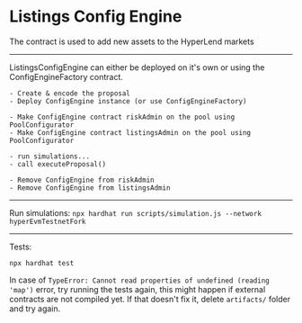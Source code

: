 # Listings Config Engine

The contract is used to add new assets to the HyperLend markets

---

ListingsConfigEngine can either be deployed on it's own or using the ConfigEngineFactory contract.

```
- Create & encode the proposal
- Deploy ConfigEngine instance (or use ConfigEngineFactory)

- Make ConfigEngine contract riskAdmin on the pool using PoolConfigurator
- Make ConfigEngine contract listingsAdmin on the pool using PoolConfigurator

- run simulations...
- call executeProposal()

- Remove ConfigEngine from riskAdmin
- Remove ConfigEngine from listingsAdmin
```

---

Run simulations: `npx hardhat run scripts/simulation.js --network hyperEvmTestnetFork`

---

Tests:

`npx hardhat test`

In case of `TypeError: Cannot read properties of undefined (reading 'map')` error, try running the tests again, this might happen if external contracts are not compiled yet.
If that doesn't fix it, delete `artifacts/` folder and try again.